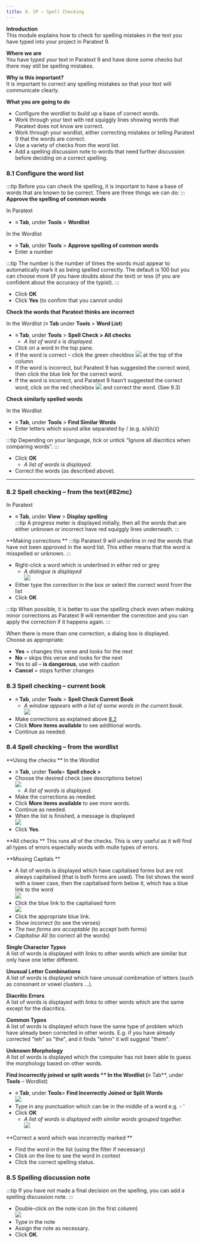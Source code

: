 ```yaml
---
title: 8. SP – Spell Checking
---
```

**Introduction**  
This module explains how to check for spelling mistakes in the text you have typed into your project in Paratext 9.

**Where we are**  
You have typed your text in Paratext 9 and have done some checks but there may still be spelling mistakes.

**Why is this important?**  
It is important to correct any spelling mistakes so that your text will communicate clearly.

**What you are going to do**  
-  Configure the wordlist to build up a base of correct words.
-  Work through your text with red squiggly lines showing words that Paratext does not know are correct.
-  Work through your wordlist, either correcting mistakes or telling Paratext 9 that the words are correct.
-  Use a variety of checks from the word list.
-  Add a spelling discussion note to words that need further discussion before deciding on a correct spelling.


### 8.1 Configure the word list
:::tip
Before you can check the spelling, it is important to have a base of words that are known to be correct. There are three things we can do:
:::
**Approve the spelling of common words**

In Paratext

-  **≡ Tab**, under **Tools** \> **Wordlist**

In the Wordlist

-  **≡ Tab**, under **Tools** \> **Approve spelling of common words**
-  Enter a number

:::tip
The number is the number of times the words must appear to automatically mark it as being spelled correctly. The default is 100 but you can choose more (if you have doubts about the text) or less (if you are confident about the accuracy of the typist).
:::

-  Click **OK**
-  Click **Yes** (to confirm that you cannot undo)

**Check the words that Paratext thinks are incorrect**

In the Wordlist (**≡ Tab** under **Tools** \> **Word List**)

-  **≡ Tab**, under **Tools** \> **Spell Check \> All checks**  
    -  *A list of word s is displayed.*  
-  Click on a word in the top pane.
-  If the word is correct – click the green checkbox ![](../media/5221ebaf4f863ac8ad135c3f8b25ee0b.png) at the top of the column
-  If the word is incorrect, but Paratext 9 has suggested the correct word, then click the blue link for the correct word.
-  If the word is incorrect, and Paratext 9 hasn’t suggested the correct word, click on the red checkbox ![](../media/2eb6539ce482d3993b2ec4849728500b.png) and correct the word. (See 9.3)

**Check similarly spelled words**

In the Wordlist

-  **≡ Tab**, under **Tools** \> **Find Similar Words**
-  Enter letters which sound alike separated by / (e.g. s/sh/z)

:::tip
Depending on your language, tick or untick “Ignore all diacritics when comparing words”.
:::

-  Click **OK**  
    -  *A list of words is displayed.*  
-  Correct the words (as described above).

----

### 8.2 Spell checking – from the text{#82mc}
In Paratext

-  **≡ Tab**, under **View** \> **Display spelling**  
:::tip
A progress meter is displayed initially, then all the words that are either unknown or incorrect have red squiggly lines underneath.
:::

**Making corrections  **
:::tip
Paratext 9 will underline in red the words that have not been approved in the word list. This either means that the word is misspelled or unknown.
:::

-  Right-click a word which is underlined in either red or grey  
    -  *A dialogue is displayed*  
    ![](../media/140e456179a5e7ad97e3961b6f3ff207.png)
-  Either type the correction in the box or select the correct word from the list
-  Click **OK**

:::tip
When possible, it is better to use the spelling check even when making minor corrections as Paratext 9 will remember the correction and you can apply the correction if it happens again.
:::

When there is more than one correction, a dialog box is displayed.  
Choose as appropriate:  
- **Yes** = changes this verse and looks for the next  
- **No** = skips this verse and looks for the next  
- Yes to all – **is dangerous**, use with caution  
- **Cancel** = stops further changes

### 8.3 Spell checking – current book
-  **≡ Tab**, under **Tools** \> **Spell Check Current Book**  
    -  *A window appears with a list of some words in the current book.*  
    ![](../media/c4356daac0635a47fcd3a5fb78a5278b.png)
-  Make corrections as explained above [8.2](#82mc)
-  Click **More items available** to see additional words.
-  Continue as needed.

### 8.4 Spell checking – from the wordlist
**Using the checks **
In the Wordlist

-  **≡ Tab**, under **Tools**\> **Spell check \>**
-  Choose the desired check (see descriptions below)  
    ![](../media/d6385d317ad43d0af38f63119293f5b6.png)
   -  *A list of words is displayed*.  
-  Make the corrections as needed.
-  Click **More items available** to see more words.
-  Continue as needed.
-  When the list is finished, a message is displayed  
       ![](../media/24ac959432e62926d742b7c7e915c253.png)
-  Click **Yes**.

**All checks  **
This runs all of the checks. This is very useful as it will find all types of errors especially words with mulle types of errors.

**Missing Capitals  **
-  A list of words is displayed which have capitalised forms but are not always capitalised (that is both forms are used). The list shows the word with a lower case, then the capitalised form below it, which has a blue link to the word  
    ![](../media/19bea051786b16da58b16b9e457624bd.png)
-  Click the blue link to the capitalised form  
    ![](../media/475dfee706953d2680179c5bd19a389e.png)
-  Click the appropriate blue link.
-  *Show incorrect* (to see the verses)
-  *The two forms are acceptable* (to accept both forms)
-  *Capitalise All* (to correct all the words)

**Single Character Typos**  
A list of words is displayed with links to other words which are similar but only have one letter different.

**Unusual Letter Combinations**  
A list of words is displayed which have unusual combination of letters (such as consonant or vowel clusters …).

**Diacritic Errors**  
A list of words is displayed with links to other words which are the same except for the diacritics.

**Common Typos**  
A list of words is displayed which have the same type of problem which have already been corrected in other words. E.g. if you have already corrected "teh" as "the", and it finds "tehm" it will suggest "them".

**Unknown Morphology**  
A list of words is displayed which the computer has not been able to guess the morphology based on other words.

**Find incorrectly joined or split words  **
In the Wordlist (**≡ Tab**, under **Tools** – Wordlist)

-  **≡ Tab**, under **Tools**\> **Find Incorrectly Joined or Split Words**  
    ![](../media/518a8859b0aaf6229b4350c1c28c43b7.png)
-  Type in any punctuation which can be in the middle of a word e.g. - '
-  Click **OK**  
    -  *A list of words is displayed with similar words grouped together.*  
    ![](../media/55eebda87e179d36e0141f16b521b574.png)

**Correct a word which was incorrectly marked  **
-  Find the word in the list (using the filter if necessary)
-  Click on the line to see the word in context
-  Click the correct spelling status.

### 8.5 Spelling discussion note
:::tip
If you have not made a final decision on the spelling, you can add a spelling discussion note.
:::

-  Double-click on the note icon (in the first column)  
    ![](../media/d859aeba987bd3ccac2a6362201d8647.png)
-  Type in the note
-  Assign the note as necessary.
-  Click **OK**.
